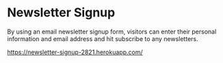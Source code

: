 # Newsletter Signup
By using an email newsletter signup form, visitors can enter their personal information and email address and hit subscribe to any newsletters.

https://newsletter-signup-2821.herokuapp.com/
